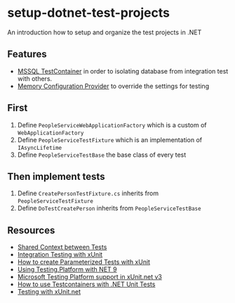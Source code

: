 # setup-dotnet-test-projects

An introduction how to setup and organize the test projects in .NET


## Features

- [MSSQL TestContainer](https://testcontainers.com/modules/mssql/) in order to isolating database from integration test with others.
- [Memory Configuration Provider](https://learn.microsoft.com/en-us/dotnet/core/extensions/configuration-providers#memory-configuration-provider) to override the settings for testing

## First

1. Define `PeopleServiceWebApplicationFactory` which is a custom of `WebApplicationFactory`
2. Define `PeopleServiceTestFixture` which is an implementation of `IAsyncLifetime`
3. Define `PeopleServiceTestBase` the base class of every test

## Then implement tests

1. Define `CreatePersonTestFixture.cs` inherits from `PeopleServiceTestFixture`
2. Define `DoTestCreatePerson` inherits from `PeopleServiceTestBase`


## Resources

- [Shared Context between Tests](https://xunit.net/docs/shared-context)
- [Integration Testing with xUnit](https://www.jimmybogard.com/integration-testing-with-xunit/)
- [How to create Parameterized Tests with xUnit](https://davecallan.com/creating-parameterized-tests-xunit/)
- [Using Testing.Platform with NET 9](https://dateo-software.de/blog/testing-platform)
- [Microsoft Testing Platform support in xUnit.net v3](https://xunit.net/docs/getting-started/v3/microsoft-testing-platform)
- [How to use Testcontainers with .NET Unit Tests](https://blog.jetbrains.com/dotnet/2023/10/24/how-to-use-testcontainers-with-dotnet-unit-tests/)
- [Testing with xUnit.net](https://dotnet.testcontainers.org/test_frameworks/xunit_net/)
